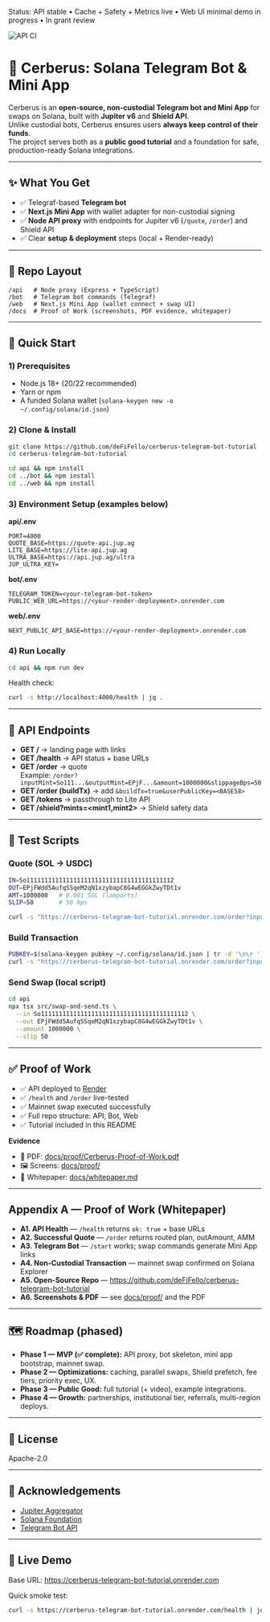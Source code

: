 Status: API stable • Cache + Safety + Metrics live • Web UI minimal demo in progress • In grant review

![API CI](https://github.com/deFiFello/cerberus-telegram-bot-tutorial/actions/workflows/api-ci.yml/badge.svg)


# 🐶 Cerberus: Solana Telegram Bot & Mini App

Cerberus is an **open-source, non-custodial Telegram bot and Mini App** for swaps on Solana, built with **Jupiter v6** and **Shield API**.  
Unlike custodial bots, Cerberus ensures users **always keep control of their funds**.  
The project serves both as a **public good tutorial** and a foundation for safe, production-ready Solana integrations.

---

## ✨ What You Get
- ✅ Telegraf-based **Telegram bot**
- ✅ **Next.js Mini App** with wallet adapter for non-custodial signing
- ✅ **Node API proxy** with endpoints for Jupiter v6 (`/quote`, `/order`) and Shield API
- ✅ Clear **setup & deployment** steps (local + Render-ready)

---

## 📂 Repo Layout
~~~
/api   # Node proxy (Express + TypeScript)
/bot   # Telegram bot commands (Telegraf)
/web   # Next.js Mini App (wallet connect + swap UI)
/docs  # Proof of Work (screenshots, PDF evidence, whitepaper)
~~~

---

## 🚀 Quick Start

### 1) Prerequisites
- Node.js 18+ (20/22 recommended)  
- Yarn or npm  
- A funded Solana wallet (`solana-keygen new -o ~/.config/solana/id.json`)

### 2) Clone & Install
~~~bash
git clone https://github.com/deFiFello/cerberus-telegram-bot-tutorial
cd cerberus-telegram-bot-tutorial

cd api && npm install
cd ../bot && npm install
cd ../web && npm install
~~~

### 3) Environment Setup (examples below)
**api/.env**
~~~
PORT=4000
QUOTE_BASE=https://quote-api.jup.ag
LITE_BASE=https://lite-api.jup.ag
ULTRA_BASE=https://api.jup.ag/ultra
JUP_ULTRA_KEY=
~~~

**bot/.env**
~~~
TELEGRAM_TOKEN=<your-telegram-bot-token>
PUBLIC_WEB_URL=https://<your-render-deployment>.onrender.com
~~~

**web/.env**
~~~
NEXT_PUBLIC_API_BASE=https://<your-render-deployment>.onrender.com
~~~

### 4) Run Locally
~~~bash
cd api && npm run dev
~~~

Health check:
~~~bash
curl -s http://localhost:4000/health | jq .
~~~

---

## 🔧 API Endpoints
- **GET /** → landing page with links  
- **GET /health** → API status + base URLs  
- **GET /order** → quote  
  Example: `/order?inputMint=So111...&outputMint=EPjF...&amount=1000000&slippageBps=50`  
- **GET /order (buildTx)** → add `&buildTx=true&userPublicKey=<BASE58>`  
- **GET /tokens** → passthrough to Lite API  
- **GET /shield?mints=<mint1,mint2>** → Shield safety data

---

## 🧪 Test Scripts

### Quote (SOL → USDC)
~~~bash
IN=So11111111111111111111111111111111111111112
OUT=EPjFWdd5AufqSSqeM2qN1xzybapC8G4wEGGkZwyTDt1v
AMT=1000000   # 0.001 SOL (lamports)
SLIP=50       # 50 bps

curl -s "https://cerberus-telegram-bot-tutorial.onrender.com/order?inputMint=${IN}&outputMint=${OUT}&amount=${AMT}&slippageBps=${SLIP}" | jq .
~~~

### Build Transaction
~~~bash
PUBKEY=$(solana-keygen pubkey ~/.config/solana/id.json | tr -d '\n\r ')
curl -s "https://cerberus-telegram-bot-tutorial.onrender.com/order?inputMint=${IN}&outputMint=${OUT}&amount=${AMT}&slippageBps=${SLIP}&buildTx=true&userPublicKey=${PUBKEY}" | jq .
~~~

### Send Swap (local script)
~~~bash
cd api
npx tsx src/swap-and-send.ts \
  --in So11111111111111111111111111111111111111112 \
  --out EPjFWdd5AufqSSqeM2qN1xzybapC8G4wEGGkZwyTDt1v \
  --amount 1000000 \
  --slip 50
~~~

---

## ✅ Proof of Work

- ✅ API deployed to [Render](https://cerberus-telegram-bot-tutorial.onrender.com)  
- ✅ `/health` and `/order` live-tested  
- ✅ Mainnet swap executed successfully  
- ✅ Full repo structure: API, Bot, Web  
- ✅ Tutorial included in this README

**Evidence**  
- 📄 PDF: [docs/proof/Cerberus-Proof-of-Work.pdf](docs/proof/Cerberus-Proof-of-Work.pdf)  
- 🖼️ Screens: [docs/proof/](docs/proof/)  
- 📑 Whitepaper: [docs/whitepaper.md](docs/whitepaper.md)

---

## Appendix A — Proof of Work (Whitepaper)
- **A1. API Health** — `/health` returns `ok: true` + base URLs  
- **A2. Successful Quote** — `/order` returns routed plan, outAmount, AMM  
- **A3. Telegram Bot** — `/start` works; swap commands generate Mini App links  
- **A4. Non-Custodial Transaction** — mainnet swap confirmed on Solana Explorer  
- **A5. Open-Source Repo** — https://github.com/deFiFello/cerberus-telegram-bot-tutorial  
- **A6. Screenshots & PDF** — see [docs/proof/](docs/proof/) and the PDF

---

## 🗺 Roadmap (phased)
- **Phase 1 — MVP (✅ complete):** API proxy, bot skeleton, mini app bootstrap, mainnet swap.  
- **Phase 2 — Optimizations:** caching, parallel swaps, Shield prefetch, fee tiers, priority exec, UX.  
- **Phase 3 — Public Good:** full tutorial (+ video), example integrations.  
- **Phase 4 — Growth:** partnerships, institutional tier, referrals, multi-region deploys.

---

## 📜 License
Apache-2.0

---

## 🤝 Acknowledgements
- [Jupiter Aggregator](https://jup.ag)  
- [Solana Foundation](https://solana.org)  
- [Telegram Bot API](https://core.telegram.org/bots/api)

---

## 🔗 Live Demo
Base URL: https://cerberus-telegram-bot-tutorial.onrender.com

Quick smoke test:
~~~bash
curl -s https://cerberus-telegram-bot-tutorial.onrender.com/health | jq .
~~~
